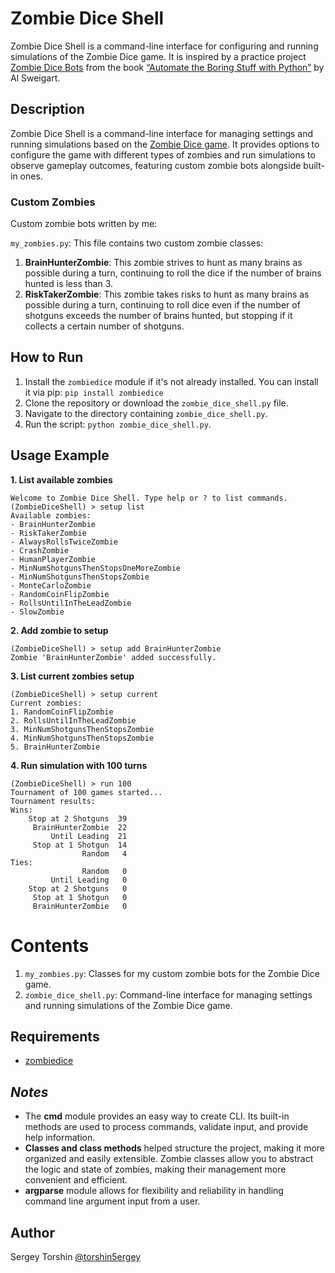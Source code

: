 # Zombie Dice Shell

Zombie Dice Shell is a command-line interface for configuring and running simulations of the Zombie Dice game. It is inspired by a practice project [Zombie Dice Bots](https://automatetheboringstuff.com/2e/chapter6/#calibre_link-236) from the book [“Automate the Boring Stuff with Python”](https://automatetheboringstuff.com/) by Al Sweigart.

## Description

Zombie Dice Shell is a command-line interface for managing settings and running simulations based on the [Zombie Dice game](https://www.sjgames.com/dice/zombiedice/). It provides options to configure the game with different types of zombies and run simulations to observe gameplay outcomes, featuring custom zombie bots alongside built-in ones.

### Custom Zombies

Custom zombie bots written by me:

`my_zombies.py`: This file contains two custom zombie classes:
1. **BrainHunterZombie**: This zombie strives to hunt as many brains as possible during a turn, continuing to roll the dice if the number of brains hunted is less than 3.
2. **RiskTakerZombie**: This zombie takes risks to hunt as many brains as possible during a turn, continuing to roll dice even if the number of shotguns exceeds the number of brains hunted, but stopping if it collects a certain number of shotguns.

## How to Run

1. Install the `zombiedice` module if it's not already installed. You can install it via pip: `pip install zombiedice`
2. Clone the repository or download the `zombie_dice_shell.py` file.
3. Navigate to the directory containing `zombie_dice_shell.py`.
4. Run the script: `python zombie_dice_shell.py`.

## Usage Example

**1. List available zombies**
```shell
Welcome to Zombie Dice Shell. Type help or ? to list commands.
(ZombieDiceShell) > setup list
Available zombies:
- BrainHunterZombie
- RiskTakerZombie
- AlwaysRollsTwiceZombie
- CrashZombie
- HumanPlayerZombie
- MinNumShotgunsThenStopsOneMoreZombie
- MinNumShotgunsThenStopsZombie
- MonteCarloZombie
- RandomCoinFlipZombie
- RollsUntilInTheLeadZombie
- SlowZombie
```
**2. Add zombie to setup**
```shell
(ZombieDiceShell) > setup add BrainHunterZombie
Zombie 'BrainHunterZombie' added successfully.
```

**3. List current zombies setup**
```shell
(ZombieDiceShell) > setup current
Current zombies:
1. RandomCoinFlipZombie
2. RollsUntilInTheLeadZombie
3. MinNumShotgunsThenStopsZombie
4. MinNumShotgunsThenStopsZombie
5. BrainHunterZombie
```
**4. Run simulation with 100 turns**
```shell
(ZombieDiceShell) > run 100
Tournament of 100 games started...
Tournament results:
Wins:
    Stop at 2 Shotguns  39
     BrainHunterZombie  22
         Until Leading  21
     Stop at 1 Shotgun  14
                Random   4
Ties:
                Random   0
         Until Leading   0
    Stop at 2 Shotguns   0
     Stop at 1 Shotgun   0
     BrainHunterZombie   0
```

# Contents

1. `my_zombies.py`: Classes for my custom zombie bots for the Zombie Dice game.
2. `zombie_dice_shell.py`: Command-line interface for managing settings and running simulations of the Zombie Dice game.

## Requirements

- [zombiedice](https://pypi.org/project/zombiedice/)

## *Notes*

- The **cmd** module provides an easy way to create CLI. Its built-in methods are used to process commands, validate input, and provide help information.
- **Classes and class methods** helped structure the project, making it more organized and easily extensible. Zombie classes allow you to abstract the logic and state of zombies, making their management more convenient and efficient.
- **argparse** module allows for flexibility and reliability in handling command line argument input from a user.

## Author

Sergey Torshin [@torshin5ergey](https://github.com/torshin5ergey)